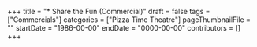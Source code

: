 +++
title = "* Share the Fun (Commercial)"
draft = false
tags = ["Commercials"]
categories = ["Pizza Time Theatre"]
pageThumbnailFile = ""
startDate = "1986-00-00"
endDate = "0000-00-00"
contributors = []
+++
